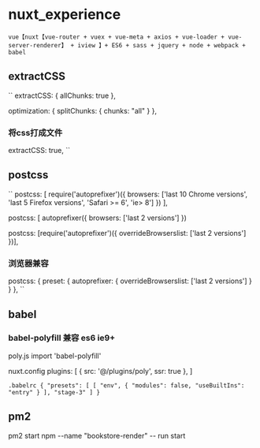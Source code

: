 # nuxt_experience

``
vue【nuxt【vue-router + vuex + vue-meta + axios + vue-loader + vue-server-renderer】 + iview 】+ ES6 + sass + jquery + node + webpack + babel
``

## extractCSS

``
extractCSS: { allChunks: true },

optimization: { splitChunks: { chunks: "all" } },

### 将css打成文件
extractCSS: true,
``

## postcss

``
postcss: [
  require('autoprefixer')({ browsers: ['last 10 Chrome versions', 'last 5 Firefox versions', 'Safari >= 6', 'ie> 8'] })
],

postcss: [ autoprefixer({ browsers: ['last 2 versions'] })

postcss: [require('autoprefixer')({
  overrideBrowserslist: ['last 2 versions']
})],

### 浏览器兼容
postcss: {
  preset: {
    autoprefixer: {
      overrideBrowserslist: ['last 2 versions']
    }
  }
},
``

## babel

### babel-polyfill 兼容 es6 ie9+

poly.js
import 'babel-polyfill'

nuxt.config
plugins: [
  { src: '@/plugins/poly', ssr: true },
]

``.babelrc
{
  "presets": [
    [
      "env",
      {
        "modules": false,
        "useBuiltIns": "entry"
      }
    ],
    "stage-3"
  ]
}
``

## pm2
pm2 start npm --name "bookstore-render" -- run start
